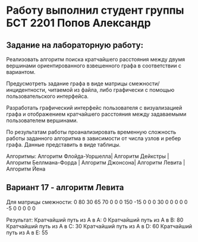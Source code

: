 Работу выполнил студент группы БСТ 2201 Попов Александр
=

Задание на лабораторную работу:
-
Реализовать алгоритм поиска кратчайшего расстояния между двумя вершинами ориентированного взвешенного графа в соответствии с вариантом.

Предусмотреть задание графа в виде матрицы смежности/инцидентности, читаемой из файла, либо графически с помощью пользовательского интерфейса.

Разработать графический интерфейс пользователя с визуализацией графа и отображением кратчайшего расстояния между задаваемыми пользователем вершинами.

По результатам работы проанализировать временную сложность работы заданного алгоритма в зависимости от числа узлов и ребер графа. Данные представить в виде таблицы.

Алгоритмы:
Алгоритм Флойда-Уоршелла| Алгоритм Дейкстры | Алгоритм Беллмана-Форда | Алгоритм Джонсона| Алгоритм Левита | Алгоритм Йена

Вариант 17 - алгоритм Левита
-

Для матрицы смежности:
0 80 30 65 70
0 0 0 150 -15
0 0 0 30 0
0 0 0 0 -5
0 0 0 0 0

Результат:
Кратчайший путь из A в A: 0
Кратчайший путь из A в B: 80
Кратчайший путь из A в C: 30
Кратчайший путь из A в D: 60
Кратчайший путь из A в E: 55
